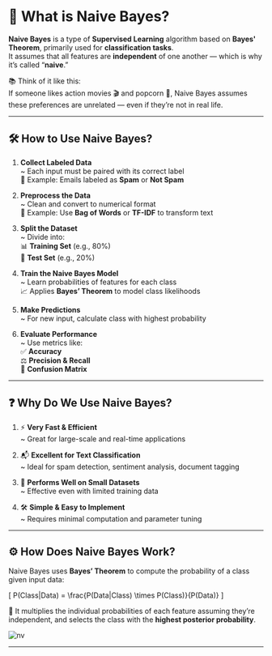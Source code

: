 # 🤖 What is Naive Bayes?

**Naive Bayes** is a type of **Supervised Learning** algorithm based on **Bayes' Theorem**, primarily used for **classification tasks**.  
It assumes that all features are **independent** of one another — which is why it’s called “**naive**.”

📚 Think of it like this:  
If someone likes action movies 🎬 and popcorn 🍿, Naive Bayes assumes these preferences are unrelated — even if they’re not in real life.

---

## 🛠️ How to Use Naive Bayes?

1. **Collect Labeled Data**  
   ~ Each input must be paired with its correct label  
   📄 Example: Emails labeled as **Spam** or **Not Spam**

2. **Preprocess the Data**  
   ~ Clean and convert to numerical format  
   🧹 Example: Use **Bag of Words** or **TF-IDF** to transform text

3. **Split the Dataset**  
   ~ Divide into:  
   📊 **Training Set** (e.g., 80%)  
   🧪 **Test Set** (e.g., 20%)

4. **Train the Naive Bayes Model**  
   ~ Learn probabilities of features for each class  
   📈 Applies **Bayes’ Theorem** to model class likelihoods

5. **Make Predictions**  
   ~ For new input, calculate class with highest probability

6. **Evaluate Performance**  
   ~ Use metrics like:  
   ✅ **Accuracy**  
   ⚖️ **Precision & Recall**  
   🧮 **Confusion Matrix**

---

## ❓ Why Do We Use Naive Bayes?

1. ⚡ **Very Fast & Efficient**  
   ~ Great for large-scale and real-time applications

2. 📬 **Excellent for Text Classification**  
   ~ Ideal for spam detection, sentiment analysis, document tagging

3. 🧠 **Performs Well on Small Datasets**  
   ~ Effective even with limited training data

4. 🛠️ **Simple & Easy to Implement**  
   ~ Requires minimal computation and parameter tuning

---

## ⚙️ How Does Naive Bayes Work?

Naive Bayes uses **Bayes’ Theorem** to compute the probability of a class given input data:

\[
P(Class|Data) = \frac{P(Data|Class) \times P(Class)}{P(Data)}
\]

🧪 It multiplies the individual probabilities of each feature assuming they’re independent, and selects the class with the **highest posterior probability**.

![nv](https://github.com/user-attachments/assets/6990100f-baee-4437-8461-931f19aa1f6d)

---


